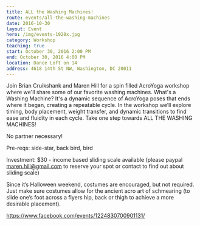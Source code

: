 ```yaml
---
title: ALL the Washing Machines!
route: events/all-the-washing-machines
date: 2016-10-30
layout: Event
hero: /img/events-1920x.jpg
category: Workshop
teaching: true
start: October 30, 2016 2:00 PM
end: October 30, 2016 4:00 PM
location: Dance Loft on 14
address: 4618 14th St NW, Washington, DC 20011
---
```


Join Brian Cruikshank and Maren Hill for a spin filled AcroYoga workshop where we'll share some of our favorite washing machines. What's a Washing Machine? It's a dynamic sequence of AcroYoga poses that ends where it began, creating a repeatable cycle. In the workshop we’ll explore timing, body placement, weight transfer, and dynamic transitions to find ease and fluidity in each cycle. Take one step towards ALL THE WASHING MACHINES!

No partner necessary!

Pre-reqs: side-star, back bird, bird

Investment: $30 - income based sliding scale available (please paypal maren.hill@gmail.com to reserve your spot or contact to find out about sliding scale)

Since it’s Halloween weekend, costumes are encouraged, but not required. Just make sure costumes allow for the ancient acro art of schmearing (to slide one’s foot across a flyers hip, back or thigh to achieve a more desirable placement).

https://www.facebook.com/events/1224830700901131/
